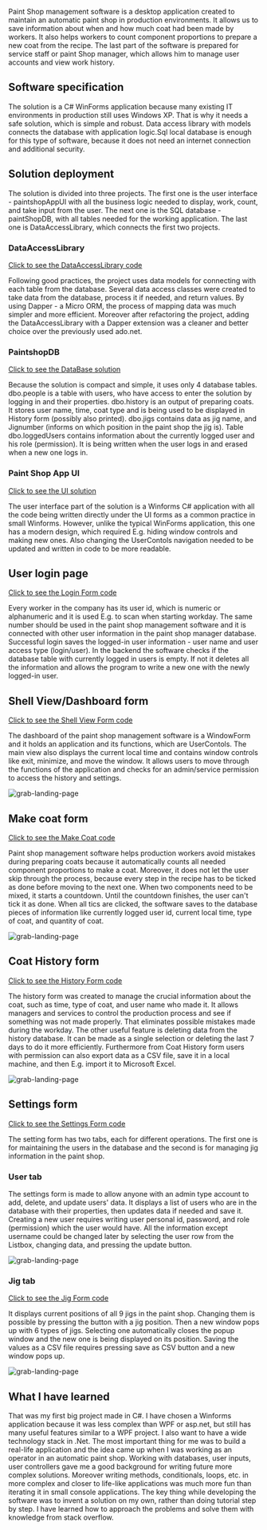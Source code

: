 <p>Paint Shop management software is a desktop application created to maintain an automatic paint shop in production environments. It allows us to save information about when and how much coat had been made by workers. It also helps workers to count component proportions to prepare a new coat from the recipe. The last part of the software is prepared for service staff or paint Shop manager, which allows him to manage user accounts and view work history.</p>

<h2>Software specification</h2>
<p>The solution is a C# WinForms application because many existing IT environments in production still uses Windows XP. That is why it needs a safe solution, which is simple and robust. Data access library with models connects the database with application logic.Sql local database is enough for this type of software, because it does not need an internet connection and additional security.</p>

<h2>Solution deployment</h2>
<p>The solution is divided into three projects. The first one is the user interface - paintshopAppUI with all the business logic needed to display, work, count, and take input from the user. The next one is the SQL database - paintShopDB, with all tables needed for the working application. The last one is DataAccessLibrary, which connects the first two projects.</p>

<h3>DataAccessLibrary</h2>
<p><a href="https://github.com/jakubsulej/Desktop-App-for-painshop/tree/master/DataAccessLibrary">Click to see the DataAccessLibrary code</a></p>
<p>Following good practices, the project uses data models for connecting with each table from the database. Several data access classes were created to take data from the database, process it if needed, and return values. By using Dapper - a Micro ORM, the process of mapping data was much simpler and more efficient. Moreover after refactoring the project, adding the DataAccessLibrary with a Dapper extension was a cleaner and better choice over the previously used ado.net.</p>

<h3>PaintshopDB</h3>
<p><a href="https://github.com/jakubsulej/Desktop-App-for-painshop/tree/master/PaintshopData/dbo/Tables">Click to see the DataBase solution</a></p>
<p>Because the solution is compact and simple, it uses only 4 database tables. dbo.people is a table with users, who have access to enter the solution by logging in and their properties. dbo.history is an output of preparing coats. It stores user name, time, coat type and is being used to be displayed in History form (possibly also printed). dbo.jigs contains data as jig name, and Jignumber (informs on which position in the paint shop the jig is). Table dbo.loggedUsers contains information about the currently logged user and his role (permission). It is being written when the user logs in and erased when a new one logs in.</p>

<h3>Paint Shop App UI</h3>
<p><a href="https://github.com/jakubsulej/Desktop-App-for-painshop/tree/master/Test%20działania%20aplikacji/Views">Click to see the UI solution</a></p>
<p>The user interface part of the solution is a Winforms C# application with all the code being written directly under the UI forms as a common practice in small Winforms. However, unlike the typical WinForms application, this one has a modern design, which required E.g. hiding window controls and making new ones. Also changing the UserContols navigation needed to be updated and written in code to be more readable.</p>

<h2>User login page</h2>
<p><a href="https://github.com/jakubsulej/Desktop-App-for-painshop/blob/master/Test%20dzia%C5%82ania%20aplikacji/Views/Login.cs">Click to see the Login Form code</a></p>
Every worker in the company has its user id, which is numeric or alphanumeric and it is used E.g. to scan when starting workday. The same number should be used in the paint shop management software and it is connected with other user information in the paint shop manager database. Successful login saves the logged-in user information - user name and user access type (login/user).
In the backend the software checks if the database table with currently logged in users is empty. If not it deletes all the information and allows the program to write a new one with the newly logged-in user.

<h2>Shell View/Dashboard form</h2>
<p><a href="https://github.com/jakubsulej/Desktop-App-for-painshop/blob/master/Test%20dzia%C5%82ania%20aplikacji/Views/MainForm.cs">Click to see the Shell View Form code</a></p>
<p>The dashboard of the paint shop management software is a WindowForm and it holds an application and its functions, which are UserContols. The main view also displays the current local time and contains window controls like exit, minimize, and move the window. It allows users to move through the functions of the application and checks for an admin/service permission to access the history and settings.</p>

![grab-landing-page](https://github.com/jakubsulej/Desktop-App-for-painshop/blob/master/Test%20dzia%C5%82ania%20aplikacji/Media/Gif/coatMakeHistory.gif)

<h2>Make coat form</h2>
<p><a href="https://github.com/jakubsulej/Desktop-App-for-painshop/blob/master/Test%20dzia%C5%82ania%20aplikacji/Views/CoatViews/CoatACount.cs">Click to see the Make Coat code</a></p>
<p>Paint shop management software helps production workers avoid mistakes during preparing coats because it automatically counts all needed component proportions to make a coat. Moreover, it does not let the user skip through the process, because every step in the recipe has to be ticked as done before moving to the next one. When two components need to be mixed, it starts a countdown. Until the countdown finishes, the user can't tick it as done.
When all tics are clicked, the software saves to the database pieces of information like currently logged user id, current local time, type of coat, and quantity of coat.</p>

![grab-landing-page](https://github.com/jakubsulej/Desktop-App-for-painshop/blob/master/Test%20dzia%C5%82ania%20aplikacji/Media/Gif/makeCoat.gif)

<h2>Coat History form</h2>
<p><a href="https://github.com/jakubsulej/Desktop-App-for-painshop/blob/master/Test%20dzia%C5%82ania%20aplikacji/Views/LackHistoryForm.cs">Click to see the History Form code</a></p>
<p>The history form was created to manage the crucial information about the coat, such as time, type of coat, and user name who made it. It allows managers and services to control the production process and see if something was not made properly. That eliminates possible mistakes made during the workday.
The other useful feature is deleting data from the history database. It can be made as a single selection or deleting the last 7 days to do it more efficiently.
Furthermore from Coat History form users with permission can also export data as a CSV file, save it in a local machine, and then E.g.  import it to Microsoft Excel.</p>

![grab-landing-page](https://github.com/jakubsulej/Desktop-App-for-painshop/blob/master/Test%20dzia%C5%82ania%20aplikacji/Media/Gif/coatMakeHistory.gif)

<h2>Settings form</h2>
<p><a href="https://github.com/jakubsulej/Desktop-App-for-painshop/blob/master/Test%20dzia%C5%82ania%20aplikacji/Views/SettingForm.cs">Click to see the Settings Form code</a></p>
<p>The setting form has two tabs, each for different operations. The first one is for maintaining the users in the database and the second is for managing jig information in the paint shop.<p>

<h3>User tab</h3>
<p>The settings form is made to allow anyone with an admin type account to add, delete, and update users' data. It displays a list of users who are in the database with their properties, then updates data if needed and save it. Creating a new user requires writing user personal id, password, and role (permission) which the user would have. All the information except username could be changed later by selecting the user row from the Listbox, changing data, and pressing the update button.

![grab-landing-page](https://github.com/jakubsulej/Desktop-App-for-painshop/blob/master/Test%20dzia%C5%82ania%20aplikacji/Media/Gif/settingsFormUsers.gif)
  
<h3>Jig tab</h3>
<p><a href="https://github.com/jakubsulej/Desktop-App-for-painshop/blob/master/Test%20dzia%C5%82ania%20aplikacji/Views/JigViews/JigsSelector1.cs">Click to see the Jig Form code</a></p>
It displays current positions of all 9 jigs in the paint shop. Changing them is possible by pressing the button with a jig position. Then a new window pops up with 6 types of jigs. Selecting one automatically closes the popup window and the new one is being displayed on its position. Saving the values as a CSV file requires pressing save as CSV button and a new window pops up.</p>

![grab-landing-page](https://github.com/jakubsulej/Desktop-App-for-painshop/blob/master/Test%20dzia%C5%82ania%20aplikacji/Media/Gif/settingsFormJigs.gif)

<h2>What I have learned</h2>
<p>That was my first big project made in C#. I have chosen a Winforms application because it was less complex than WPF or asp.net, but still has many useful features similar to a WPF project. I also want to have a wide technology stack in .Net. 
The most important thing for me was to build a real-life application and the idea came up when I was working as an operator in an automatic paint shop. Working with databases, user inputs, user controllers gave me a good background for writing future more complex solutions. Moreover writing methods, conditionals, loops, etc. in more complex and closer to life-like applications was much more fun than iterating it in small console applications.
The key thing while developing the software was to invent a solution on my own, rather than doing tutorial step by step. I have learned how to approach the problems and solve them with knowledge from stack overflow.</p>
